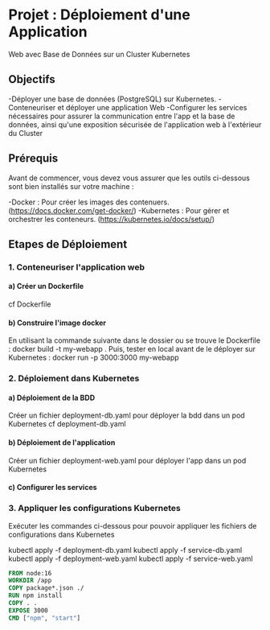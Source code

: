 # Projet : Déploiement d'une Application
 Web avec Base de Données sur un
 Cluster Kubernetes

 ## Objectifs

 -Déployer une base de données (PostgreSQL) sur Kubernetes.
 -Conteneuriser et déployer une application Web
 -Configurer les services nécessaires pour assurer la communication entre l'app et la base de données, ainsi qu'une exposition sécurisée de l'application web à l'extérieur du Cluster

 ## Prérequis

 Avant de commencer, vous devez vous assurer que les outils ci-dessous sont bien installés sur votre machine :

 -Docker : Pour créer les images des contenuers. (https://docs.docker.com/get-docker/)
 -Kubernetes : Pour gérer et orchestrer les conteneurs. (https://kubernetes.io/docs/setup/)

 ## Etapes de Déploiement

 ### 1. Conteneuriser l'application web

 #### a) Créer un Dockerfile

 cf Dockerfile

 #### b) Construire l'image docker

 En utilisant la commande suivante dans le dossier ou se trouve le Dockerfile :
 docker build -t my-webapp .
 Puis, tester en local avant de le déployer sur Kubernetes :
 docker run -p 3000:3000 my-webapp

### 2. Déploiement dans Kubernetes

#### a) Déploiement de la BDD

Créer un fichier deployment-db.yaml pour déployer la bdd dans un pod Kubernetes
cf deployment-db.yaml

#### b) Déploiement de l'application

Créer un fichier deployment-web.yaml pour déployer l'app dans un pod Kubernetes

#### c) Configurer les services 

### 3. Appliquer les configurations Kubernetes

Exécuter les commandes ci-dessous pour pouvoir appliquer les fichiers de configurations dans Kubernetes

kubectl apply -f deployment-db.yaml
kubectl apply -f service-db.yaml
kubectl apply -f deployment-web.yaml
kubectl apply -f service-web.yaml


```dockerfile
FROM node:16
WORKDIR /app
COPY package*.json ./
RUN npm install
COPY . .
EXPOSE 3000
CMD ["npm", "start"]